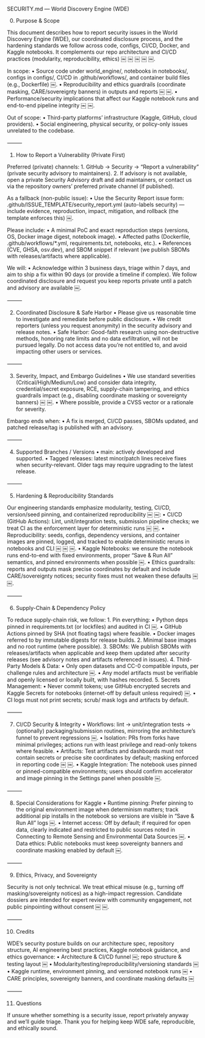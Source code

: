 SECURITY.md — World Discovery Engine (WDE)

0) Purpose & Scope

This document describes how to report security issues in the World Discovery Engine (WDE), our coordinated disclosure process, and the hardening standards we follow across code, configs, CI/CD, Docker, and Kaggle notebooks. It complements our repo architecture and CI/CD practices (modularity, reproducibility, ethics) ￼ ￼ ￼ ￼ ￼.

In scope:
	•	Source code under world_engine/, notebooks in notebooks/, configs in configs/, CI/CD in .github/workflows/, and container build files (e.g., Dockerfile) ￼.
	•	Reproducibility and ethics guardrails (coordinate masking, CARE/sovereignty banners) in outputs and reports ￼ ￼.
	•	Performance/security implications that affect our Kaggle notebook runs and end-to-end pipeline integrity ￼ ￼.

Out of scope:
	•	Third-party platforms’ infrastructure (Kaggle, GitHub, cloud providers).
	•	Social engineering, physical security, or policy-only issues unrelated to the codebase.

⸻

1) How to Report a Vulnerability (Private First)

Preferred (private) channels:
	1.	GitHub → Security → “Report a vulnerability” (private security advisory to maintainers).
	2.	If advisory is not available, open a private Security Advisory draft and add maintainers, or contact us via the repository owners’ preferred private channel (if published).

As a fallback (non-public issue):
	•	Use the Security Report issue form:
.github/ISSUE_TEMPLATE/security_report.yml (auto-labels security) — include evidence, reproduction, impact, mitigation, and rollback (the template enforces this) ￼.

Please include:
	•	A minimal PoC and exact reproduction steps (versions, OS, Docker image digest, notebook image).
	•	Affected paths (Dockerfile, .github/workflows/*.yml, requirements.txt, notebooks, etc.).
	•	References (CVE, GHSA, osv.dev), and SBOM snippet if relevant (we publish SBOMs with releases/artifacts where applicable).

We will:
	•	Acknowledge within 3 business days, triage within 7 days, and aim to ship a fix within 90 days (or provide a timeline if complex). We follow coordinated disclosure and request you keep reports private until a patch and advisory are available ￼.

⸻

2) Coordinated Disclosure & Safe Harbor
	•	Please give us reasonable time to investigate and remediate before public disclosure.
	•	We credit reporters (unless you request anonymity) in the security advisory and release notes.
	•	Safe Harbor: Good-faith research using non-destructive methods, honoring rate limits and no data exfiltration, will not be pursued legally. Do not access data you’re not entitled to, and avoid impacting other users or services.

⸻

3) Severity, Impact, and Embargo Guidelines
	•	We use standard severities (Critical/High/Medium/Low) and consider data integrity, credential/secret exposure, RCE, supply-chain tampering, and ethics guardrails impact (e.g., disabling coordinate masking or sovereignty banners) ￼ ￼.
	•	Where possible, provide a CVSS vector or a rationale for severity.

Embargo ends when:
	•	A fix is merged, CI/CD passes, SBOMs updated, and patched release/tag is published with an advisory.

⸻

4) Supported Branches / Versions
	•	main: actively developed and supported.
	•	Tagged releases: latest minor/patch lines receive fixes when security-relevant.
Older tags may require upgrading to the latest release.

⸻

5) Hardening & Reproducibility Standards

Our engineering standards emphasize modularity, testing, CI/CD, version/seed pinning, and containerized reproducibility ￼ ￼:
	•	CI/CD (GitHub Actions): Lint, unit/integration tests, submission pipeline checks; we treat CI as the enforcement layer for deterministic runs ￼ ￼.
	•	Reproducibility: seeds, configs, dependency versions, and container images are pinned, logged, and tracked to enable deterministic reruns in notebooks and CLI ￼ ￼ ￼.
	•	Kaggle Notebooks: we ensure the notebook runs end-to-end with fixed environments, proper “Save & Run All” semantics, and pinned environments when possible ￼.
	•	Ethics guardrails: reports and outputs mask precise coordinates by default and include CARE/sovereignty notices; security fixes must not weaken these defaults ￼ ￼.

⸻

6) Supply-Chain & Dependency Policy

To reduce supply-chain risk, we follow:
	1.	Pin everything:
	•	Python deps pinned in requirements.txt (or lockfiles) and audited in CI ￼.
	•	GitHub Actions pinned by SHA (not floating tags) where feasible.
	•	Docker images referred to by immutable digests for release builds.
	2.	Minimal base images and no root runtime (where possible).
	3.	SBOMs: We publish SBOMs with releases/artifacts when applicable and keep them updated after security releases (see advisory notes and artifacts referenced in issues).
	4.	Third-Party Models & Data:
	•	Only open datasets and CC-0 compatible inputs, per challenge rules and architecture ￼.
	•	Any model artifacts must be verifiable and openly licensed or locally built, with hashes recorded.
	5.	Secrets Management:
	•	Never commit tokens; use GitHub encrypted secrets and Kaggle Secrets for notebooks (internet-off by default unless required) ￼.
	•	CI logs must not print secrets; scrub/ mask logs and artifacts by default.

⸻

7) CI/CD Security & Integrity
	•	Workflows: lint → unit/integration tests → (optionally) packaging/submission routines, mirroring the architecture’s funnel to prevent regressions ￼.
	•	Isolation: PRs from forks have minimal privileges; actions run with least privilege and read-only tokens where feasible.
	•	Artifacts: Test artifacts and dashboards must not contain secrets or precise site coordinates by default; masking enforced in reporting code ￼ ￼.
	•	Kaggle Integration: The notebook uses pinned or pinned-compatible environments; users should confirm accelerator and image pinning in the Settings panel when possible ￼.

⸻

8) Special Considerations for Kaggle
	•	Runtime pinning: Prefer pinning to the original environment image when determinism matters; track additional pip installs in the notebook so versions are visible in “Save & Run All” logs ￼.
	•	Internet access: Off by default; if required for open data, clearly indicated and restricted to public sources noted in Connecting to Remote Sensing and Environmental Data Sources ￼.
	•	Data ethics: Public notebooks must keep sovereignty banners and coordinate masking enabled by default ￼.

⸻

9) Ethics, Privacy, and Sovereignty

Security is not only technical. We treat ethical misuse (e.g., turning off masking/sovereignty notices) as a high-impact regression. Candidate dossiers are intended for expert review with community engagement, not public pinpointing without consent ￼ ￼.

⸻

10) Credits

WDE’s security posture builds on our architecture spec, repository structure, AI engineering best practices, Kaggle notebook guidance, and ethics governance:
	•	Architecture & CI/CD funnel ￼; repo structure & testing layout ￼
	•	Modularity/testing/reproducibility/versioning standards ￼
	•	Kaggle runtime, environment pinning, and versioned notebook runs ￼
	•	CARE principles, sovereignty banners, and coordinate masking defaults ￼

⸻

11) Questions

If unsure whether something is a security issue, report privately anyway and we’ll guide triage. Thank you for helping keep WDE safe, reproducible, and ethically sound.